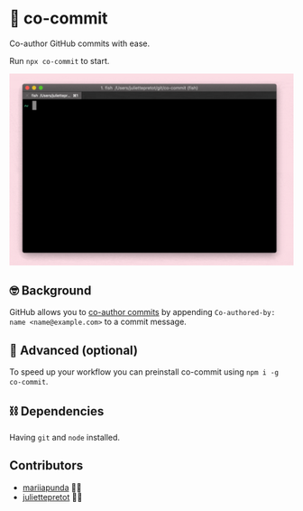 # 🤝 co-commit

Co-author GitHub commits with ease.

Run `npx co-commit` to start.

![screenshot of using gif co-commit](screenshot.gif)

## 🤓 Background

GitHub allows you to [co-author commits](https://help.github.com/articles/creating-a-commit-with-multiple-authors/) by appending `Co-authored-by: name <name@example.com>` to a commit message.

## 🧠 Advanced (optional)

To speed up your workflow you can preinstall co-commit using `npm i -g co-commit`.

## ⛓ Dependencies

Having `git` and `node` installed.

## Contributors

- [mariiapunda](https://github.com/MariiaPunda) 👩‍💻
- [juliettepretot](https://github.com/juliettepretot) 👩‍💻
